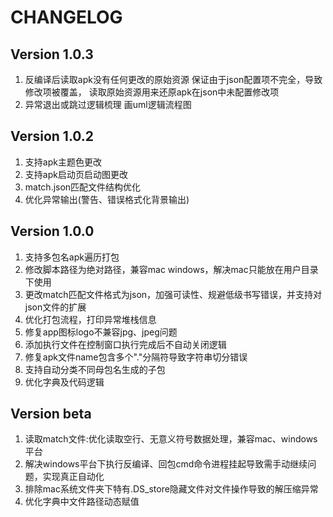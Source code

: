 # CHANGELOG


## Version 1.0.3
1. 反编译后读取apk没有任何更改的原始资源 保证由于json配置项不完全，导致修改项被覆盖，
    读取原始资源用来还原apk在json中未配置修改项
2. 异常退出或跳过逻辑梳理  画uml逻辑流程图

## Version 1.0.2
1. 支持apk主题色更改
2. 支持apk启动页启动图更改
3. match.json匹配文件结构优化
4. 优化异常输出(警告、错误格式化背景输出)


## Version 1.0.0

1. 支持多包名apk遍历打包
2. 修改脚本路径为绝对路径，兼容mac windows，解决mac只能放在用户目录下使用
3. 更改match匹配文件格式为json，加强可读性、规避低级书写错误，并支持对json文件的扩展
4. 优化打包流程，打印异常堆栈信息
5. 修复app图标logo不兼容jpg、jpeg问题
6. 添加执行文件在控制窗口执行完成后不自动关闭逻辑
7. 修复apk文件name包含多个"."分隔符导致字符串切分错误
8. 支持自动分类不同母包名生成的子包
9. 优化字典及代码逻辑



## Version beta

1. 读取match文件:优化读取空行、无意义符号数据处理，兼容mac、windows平台
2. 解决windows平台下执行反编译、回包cmd命令进程挂起导致需手动继续问题，实现真正自动化
3. 排除mac系统文件夹下特有.DS_store隐藏文件对文件操作导致的解压缩异常
4. 优化字典中文件路径动态赋值
